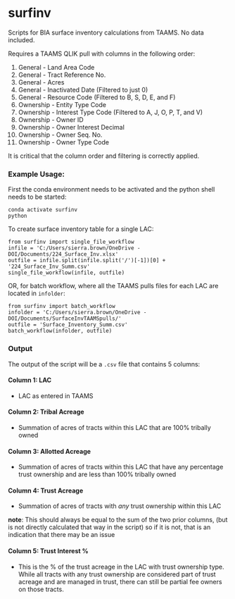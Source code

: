 # surfinv
Scripts for BIA surface inventory calculations from TAAMS. No data included.

Requires a TAAMS QLIK pull with columns in the following order:

1. General - Land Area Code
2. General - Tract Reference No.
3. General - Acres
4. General - Inactivated Date (Filtered to just 0)
5. General - Resource Code (Filtered to B, S, D, E, and F)
6. Ownership - Entity Type Code
7. Ownership - Interest Type Code (Filtered to A, J, O, P, T, and V)
8. Ownership - Owner ID
9. Ownership - Owner Interest Decimal
10. Ownership - Owner Seq. No.
11. Ownership - Owner Type Code

It is critical that the column order and filtering is correctly applied.

### Example Usage:
First the conda environment needs to be activated and the python shell needs to be started:
```
conda activate surfinv
python
```

To create surface inventory table for a single LAC:
```
from surfinv import single_file_workflow
infile = 'C:/Users/sierra.brown/OneDrive - DOI/Documents/224_Surface_Inv.xlsx'
outfile = infile.split(infile.split('/')[-1])[0] + '224_Surface_Inv_Summ.csv'
single_file_workflow(infile, outfile)
```

OR, for batch workflow, where all the TAAMS pulls files for each LAC are located in `infolder`:
```
from surfinv import batch_workflow
infolder = 'C:/Users/sierra.brown/OneDrive - DOI/Documents/SurfaceInvTAAMSpulls/'
outfile = 'Surface_Inventory_Summ.csv'
batch_workflow(infolder, outfile)
```
### Output

The output of the script will be a `.csv` file that contains 5 columns:

#### Column 1: LAC
  - LAC as entered in TAAMS
    
#### Column 2: Tribal Acreage
  - Summation of acres of tracts within this LAC that are 100% tribally owned

#### Column 3: Allotted Acreage
  - Summation of acres of tracts within this LAC that have any percentage trust ownership and are less than 100% tribally owned

#### Column 4: Trust Acreage
  - Summation of acres of tracts with _any_ trust ownership within this LAC
    
  **note**: This should always be equal to the sum of the two prior columns, (but is not directly calculated that way in the script) so if it is not, that is an indication that there may be an issue

#### Column 5: Trust Interest %
  - This is the % of the trust acreage in the LAC with trust ownership type. While all tracts with any trust ownership are considered part of trust acreage and are managed in trust, there can still be partial fee owners on those tracts. 
